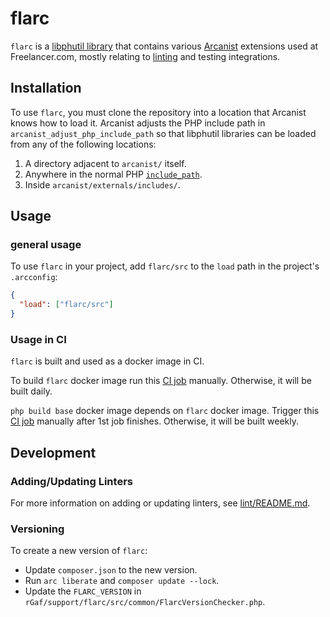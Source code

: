 # flarc

`flarc` is a [libphutil library](https://secure.phabricator.com/book/phabcontrib/article/adding_new_classes/#creating-libraries) that contains various [Arcanist](https://secure.phabricator.com/book/phabricator/article/arcanist/) extensions used at Freelancer.com, mostly relating to [linting](https://secure.phabricator.com/book/phabricator/article/arcanist_extending_lint/) and testing integrations.

## Installation
To use `flarc`, you must clone the repository into a location that Arcanist knows how to load it. Arcanist adjusts the PHP include path in `arcanist_adjust_php_include_path` so that libphutil libraries can be loaded from any of the following locations:

  1. A directory adjacent to `arcanist/` itself.
  2. Anywhere in the normal PHP [`include_path`](https://www.php.net/manual/en/ini.core.php#ini.include-path).
  3. Inside `arcanist/externals/includes/`.

## Usage
### general usage
To use `flarc` in your project, add `flarc/src` to the `load` path in the project's `.arcconfig`:

```json
{
  "load": ["flarc/src"]
}
```

### Usage in CI
`flarc` is built and used as a docker image in CI.

To build `flarc` docker image run this [CI job](https://ci.tools.flnltd.com/job/Infrastructure/job/docker-arcanist/) manually. Otherwise, it will be built daily.

`php build base` docker image depends on `flarc` docker image. Trigger this [CI job](https://ci.tools.flnltd.com/job/GAF/job/gaf-php-build-base/) manually after 1st job finishes. Otherwise, it will be built weekly.

## Development
### Adding/Updating Linters
For more information on adding or updating linters, see [lint/README.md](src/lint/README.md).

### Versioning
To create a new version of `flarc`:
- Update `composer.json` to the new version.
- Run `arc liberate` and `composer update --lock`.
- Update the `FLARC_VERSION` in `rGaf/support/flarc/src/common/FlarcVersionChecker.php`.
